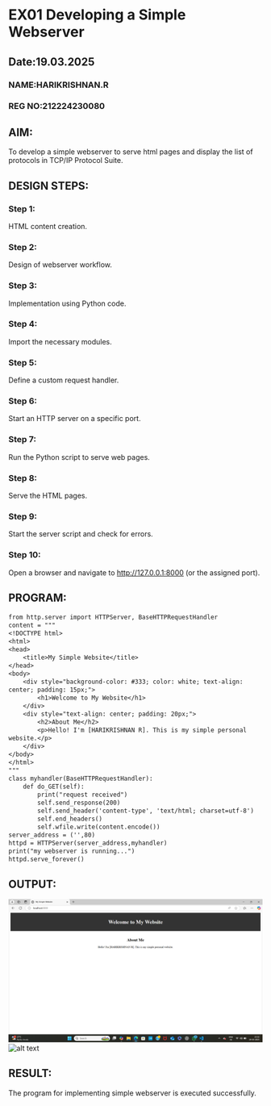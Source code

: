 # EX01 Developing a Simple Webserver
## Date:19.03.2025
### NAME:HARIKRISHNAN.R
### REG NO:212224230080
## AIM:
To develop a simple webserver to serve html pages and display the list of protocols in TCP/IP Protocol Suite.

## DESIGN STEPS:
### Step 1: 
HTML content creation.

### Step 2:
Design of webserver workflow.

### Step 3:
Implementation using Python code.

### Step 4:
Import the necessary modules.

### Step 5:
Define a custom request handler.

### Step 6:
Start an HTTP server on a specific port.

### Step 7:
Run the Python script to serve web pages.

### Step 8:
Serve the HTML pages.

### Step 9:
Start the server script and check for errors.

### Step 10:
Open a browser and navigate to http://127.0.0.1:8000 (or the assigned port).

## PROGRAM:
```
from http.server import HTTPServer, BaseHTTPRequestHandler
content = """
<!DOCTYPE html>
<html>
<head>
    <title>My Simple Website</title>
</head>
<body>
    <div style="background-color: #333; color: white; text-align: center; padding: 15px;">
        <h1>Welcome to My Website</h1>
    </div>
    <div style="text-align: center; padding: 20px;">
        <h2>About Me</h2>
        <p>Hello! I'm [HARIKRISHNAN R]. This is my simple personal website.</p>
    </div>
</body>
</html>
"""
class myhandler(BaseHTTPRequestHandler):
    def do_GET(self):
        print("request received")
        self.send_response(200)
        self.send_header('content-type', 'text/html; charset=utf-8')
        self.end_headers()
        self.wfile.write(content.encode())
server_address = ('',80)
httpd = HTTPServer(server_address,myhandler)
print("my webserver is running...")
httpd.serve_forever()
```

## OUTPUT:
![alt text](image.png)
![alt text](<Screenshot 2025-03-19 233202.png>)

## RESULT:
The program for implementing simple webserver is executed successfully.

